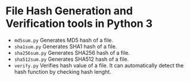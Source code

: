 # File Hash Generation and Verification tools in Python 3

* ```md5sum.py``` Generates MD5 hash of a file.
* ```sha1sum.py``` Generates SHA1 hash of a file.
* ```sha256sum.py``` Generates SHA256 hash of a file.
* ```sha512sum.py``` Generates SHA512 hash of a file.
* ```verify.py``` Verifies hash value of a file. It can automatically detect the hash function by checking hash lenght.
